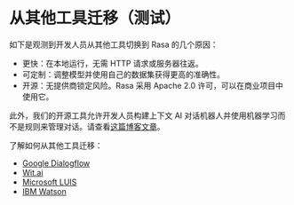 # 从其他工具迁移（测试）

如下是观测到开发人员从其他工具切换到 Rasa 的几个原因：

- 更快：在本地运行，无需 HTTP 请求或服务器往返。
- 可定制：调整模型并使用自己的数据集获得更高的准确性。
- 开源：无提供商锁定风险。Rasa 采用 Apache 2.0 许可，可以在商业项目中使用它。

此外，我们的开源工具允许开发人员构建上下文 AI 对话机器人并使用机器学习而不是规则来管理对话。请查看[这篇博客文章](http://blog.rasa.com/a-new-approach-to-conversational-software/http://blog.rasa.com/a-new-approach-to-conversational-software/v)。

了解如何从其他工具迁移：

- [Google Dialogflow](https://rasa.com/docs/rasa/migrate-from/google-dialogflow-to-rasa)
- [Wit.ai](https://rasa.com/docs/rasa/migrate-from/facebook-wit-ai-to-rasa)
- [Microsoft LUIS](https://rasa.com/docs/rasa/migrate-from/microsoft-luis-to-rasa)
- [IBM Watson](https://rasa.com/docs/rasa/migrate-from/ibm-watson-to-rasahttps://rasa.com/docs/rasa/migrate-from/ibm-watson-to-rasa)
